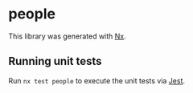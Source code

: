 # people

This library was generated with [Nx](https://nx.dev).

## Running unit tests

Run `nx test people` to execute the unit tests via [Jest](https://jestjs.io).

